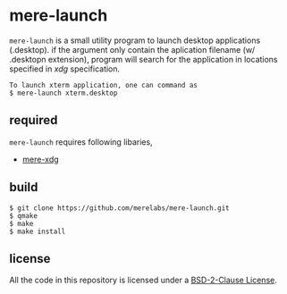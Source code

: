 # mere-launch
`mere-launch` is a small utility program to launch desktop applications (.desktop). if the argument only contain the aplication filename (w/ .desktopn extension), program will search for the application in locations specified in *xdg* specification.

```
To launch xterm application, one can command as
$ mere-launch xterm.desktop
```

## required ##
`mere-launch` requires following libaries,
- [mere-xdg](https://github.com/merelabs/mere-xdg)

## build ##
```
$ git clone https://github.com/merelabs/mere-launch.git
$ qmake
$ make
$ make install
```
## license ##
All the code in this repository is licensed under a [BSD-2-Clause License](LICENSE).
